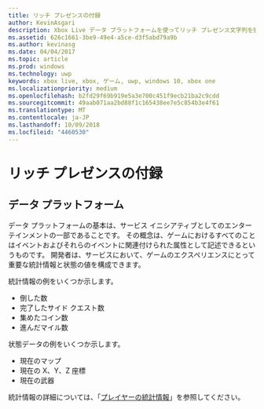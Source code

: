 ```yaml
---
title: リッチ プレゼンスの付録
author: KevinAsgari
description: Xbox Live データ プラットフォームを使ってリッチ プレゼンス文字列を強化する方法について説明します。
ms.assetid: 626c1661-3be9-49e4-a5ce-d3f5abd79a9b
ms.author: kevinasg
ms.date: 04/04/2017
ms.topic: article
ms.prod: windows
ms.technology: uwp
keywords: xbox live, xbox, ゲーム, uwp, windows 10, xbox one
ms.localizationpriority: medium
ms.openlocfilehash: b2fd29f69b919e5a3e700c451f9ecb21ba2c9cdd
ms.sourcegitcommit: 49aab071aa2bd88f1c165438ee7e5c854b3e4f61
ms.translationtype: MT
ms.contentlocale: ja-JP
ms.lasthandoff: 10/09/2018
ms.locfileid: "4460530"
---
```

# <a name="rich-presence-appendix"></a>リッチ プレゼンスの付録

## <a name="data-platform"></a>データ プラットフォーム

データ プラットフォームの基本は、サービス イニシアティブとしてのエンターテインメントの一部であることです。 その概念は、ゲームにおけるすべてのことはイベントおよびそれらのイベントに関連付けられた属性として記述できるというものです。 開発者は、サービスにおいて、ゲームのエクスペリエンスにとって重要な統計情報と状態の値を構成できます。

統計情報の例をいくつか示します。

-   倒した数
-   完了したサイド クエスト数
-   集めたコイン数
-   進んだマイル数

状態データの例をいくつか示します。

-   現在のマップ
-   現在の X、Y、Z 座標
-   現在の武器

統計情報の詳細については、「[プレイヤーの統計情報](../../leaderboards-and-stats-2017/player-stats.md)」を参照してください。
